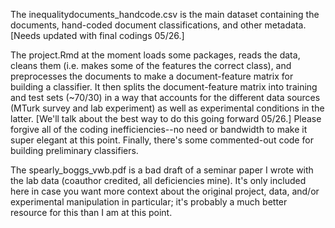 The inequalitydocuments_handcode.csv is the main dataset containing the documents, hand-coded document classifications, and other metadata. [Needs updated with final codings 05/26.]

The project.Rmd at the moment loads some packages, reads the data, cleans them (i.e. makes some of the features the correct class), and preprocesses the documents to make a document-feature matrix for building a classifier. It then splits the document-feature matrix into training and test sets (~70/30) in a way that accounts for the different data sources (MTurk survey and lab experiment) as well as experimental conditions in the latter. [We'll talk about the best way to do this going forward 05/26.] Please forgive all of the coding inefficiencies--no need or bandwidth to make it super elegant at this point. Finally, there's some commented-out code for building preliminary classifiers.

The spearly_boggs_vwb.pdf is a bad draft of a seminar paper I wrote with the lab data (coauthor credited, all deficiencies mine). It's only included here in case you want more context about the original project, data, and/or experimental manipulation in particular; it's probably a much better resource for this than I am at this point.
